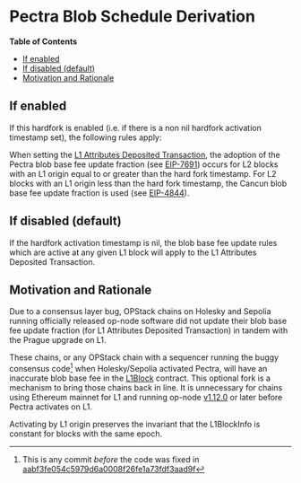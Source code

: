 # Pectra Blob Schedule Derivation

<!-- START doctoc generated TOC please keep comment here to allow auto update -->
<!-- DON'T EDIT THIS SECTION, INSTEAD RE-RUN doctoc TO UPDATE -->
**Table of Contents**

- [If enabled](#if-enabled)
- [If disabled (default)](#if-disabled-default)
- [Motivation and Rationale](#motivation-and-rationale)

<!-- END doctoc generated TOC please keep comment here to allow auto update -->

## If enabled

If this hardfork is enabled (i.e. if there is a non nil hardfork activation timestamp set), the following rules apply:

When setting the [L1 Attributes Deposited Transaction](../../glossary.md#l1-attributes-deposited-transaction),
the adoption of the Pectra blob base fee update fraction
(see [EIP-7691](https://github.com/ethereum/EIPs/blob/master/EIPS/eip-7691.md))
occurs for L2 blocks with an L1 origin equal to or greater than the hard fork timestamp.
For L2 blocks with an L1 origin less than the hard fork timestamp, the Cancun blob base fee update fraction is used
(see [EIP-4844](https://github.com/ethereum/EIPs/blob/master/EIPS/eip-4844.md)).

## If disabled (default)

If the hardfork activation timestamp is nil, the blob base fee update rules which are active
at any given L1 block will apply to the L1 Attributes Deposited Transaction.

## Motivation and Rationale

Due to a consensus layer bug, OPStack chains on Holesky and Sepolia running officially released op-node software
did not update their blob base fee update fraction (for L1 Attributes Deposited Transaction)
in tandem with the Prague upgrade on L1.

These chains, or any OPStack chain with a sequencer running
the buggy consensus code[^1] when Holesky/Sepolia activated Pectra,
will have an inaccurate blob base fee in the [L1Block](../../protocol/predeploys.md#l1block) contract.
This optional fork is a mechanism to bring those chains back in line.
It is unnecessary for chains using Ethereum mainnet for L1 and running op-node
[v1.12.0](https://github.com/ethereum-optimism/optimism/releases/tag/op-node%2Fv1.12.0)
or later before Pectra activates on L1.

Activating by L1 origin preserves the invariant that the L1BlockInfo is constant for blocks with the same epoch.

[^1]: This is any commit _before_ the code was fixed in [aabf3fe054c5979d6a0008f26fe1a73fdf3aad9f](https://github.com/ethereum-optimism/optimism/commit/aabf3fe054c5979d6a0008f26fe1a73fdf3aad9f)
